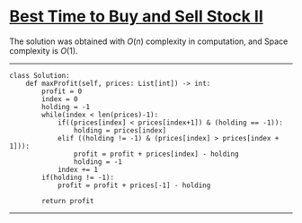 # [Best Time to Buy and Sell Stock II](https://leetcode.com/explore/interview/card/top-interview-questions-easy/92/array/564/)

The solution was obtained with $O(n)$ complexity in computation, and Space complexity is $O(1)$.

___

```
class Solution:
    def maxProfit(self, prices: List[int]) -> int:
        profit = 0
        index = 0
        holding = -1
        while(index < len(prices)-1):
            if((prices[index] < prices[index+1]) & (holding == -1)):
                holding = prices[index]
            elif ((holding != -1) & (prices[index] > prices[index + 1])):
                profit = profit + prices[index] - holding
                holding = -1
            index += 1
        if(holding != -1):
            profit = profit + prices[-1] - holding
        
        return profit
```
___